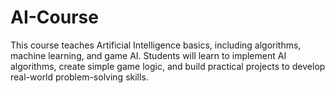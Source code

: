 # AI-Course
This course teaches Artificial Intelligence basics, including algorithms, machine learning, and game AI. Students will learn to implement AI algorithms, create simple game logic, and build practical projects to develop real-world problem-solving skills.
